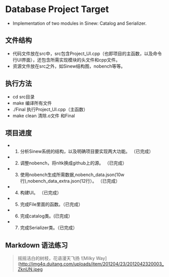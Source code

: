 # Database Project Target
* Implementation of two modules in Sinew: Catalog and Serializer.

## 文件结构
* 代码文件放在src中，src包含Project_UI.cpp（也即项目的主函数，以及命令行UI界面），还包含所需实现模块的头文件和cpp文件。
* 资源文件放在src之外，如Sinew结构图，nobench等等。

## 执行方法
* cd src目录
* make 编译所有文件
* ./Final 执行Project_UI.cpp（主函数）
* make clean 清除.o文件 和Final

## 项目进度

* 1. 分析Sinew系统的结构，以及明确项目要实现两大功能。 （已完成）
* 2. 调整nobench，将nltk换成github上的源。 （已完成）
* 3. 使用nobench生成所需数据,nobench_data.json(10w行),nobench_data_extra.json(12行）。 （已完成）
* 4. 构建UI。 （已完成）
* 5. 完成File里面的函数。（已完成）
* 6. 完成catalog类。(已完成）
* 7. 完成Serializer类。（已完成）

## Markdown 语法练习

> 摇摇洁白的树枝，花语漫天飞扬
![Milky Way](http://img4q.duitang.com/uploads/item/201204/23/2012042320003_ZknUN.jpeg


